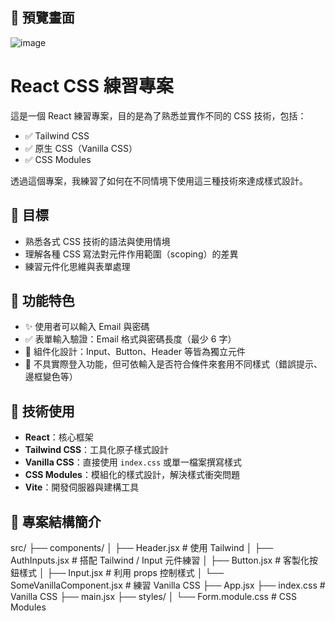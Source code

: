 
## 📸 預覽畫面

![image](https://github.com/user-attachments/assets/cfb3a794-573d-4bc3-9682-4b76c11ef445)


# React CSS 練習專案

這是一個 React 練習專案，目的是為了熟悉並實作不同的 CSS 技術，包括：

- ✅ Tailwind CSS
- ✅ 原生 CSS（Vanilla CSS）
- ✅ CSS Modules

透過這個專案，我練習了如何在不同情境下使用這三種技術來達成樣式設計。

## 🎯 目標

- 熟悉各式 CSS 技術的語法與使用情境
- 理解各種 CSS 寫法對元件作用範圍（scoping）的差異
- 練習元件化思維與表單處理

## 🚀 功能特色

- ✨ 使用者可以輸入 Email 與密碼
- ✅ 表單輸入驗證：Email 格式與密碼長度（最少 6 字）
- 🧩 組件化設計：Input、Button、Header 等皆為獨立元件
- 🚫 不具實際登入功能，但可依輸入是否符合條件來套用不同樣式（錯誤提示、邊框變色等）

## 🧪 技術使用

- **React**：核心框架
- **Tailwind CSS**：工具化原子樣式設計
- **Vanilla CSS**：直接使用 `index.css` 或單一檔案撰寫樣式
- **CSS Modules**：模組化的樣式設計，解決樣式衝突問題
- **Vite**：開發伺服器與建構工具

## 📁 專案結構簡介

src/
├── components/
│ ├── Header.jsx # 使用 Tailwind
│ ├── AuthInputs.jsx # 搭配 Tailwind / Input 元件練習
│ ├── Button.jsx # 客製化按鈕樣式
│ ├── Input.jsx # 利用 props 控制樣式
│ └── SomeVanillaComponent.jsx # 練習 Vanilla CSS
├── App.jsx
├── index.css # Vanilla CSS
├── main.jsx
├── styles/
│ └── Form.module.css # CSS Modules
